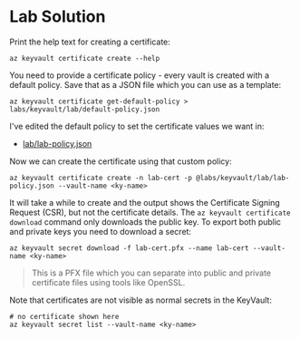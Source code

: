 # Lab Solution


Print the help text for creating a certificate:

```
az keyvault certificate create --help
```

You need to provide a certificate policy - every vault is created with a default policy. Save that as a JSON file which you can use as a template:

```
az keyvault certificate get-default-policy > labs/keyvault/lab/default-policy.json
```

I've edited the default policy to set the certificate values we want in:

- [lab/lab-policy.json](/labs/keyvault/lab/lab-policy.json)

Now we can create the certificate using that custom policy:

```
az keyvault certificate create -n lab-cert -p @labs/keyvault/lab/lab-policy.json --vault-name <ky-name> 
```

It will take a while to create and the output shows the Certificate Signing Request (CSR), but not the certificate details. The `az keyvault certificate download` command only downloads the public key. To export both public and private keys you need to download a secret:

```
az keyvault secret download -f lab-cert.pfx --name lab-cert --vault-name <ky-name> 
```

> This is a PFX file which you can separate into public and private certificate files using tools like OpenSSL.

Note that certificates are not visible as normal secrets in the KeyVault:

```
# no certificate shown here
az keyvault secret list --vault-name <ky-name> 
```